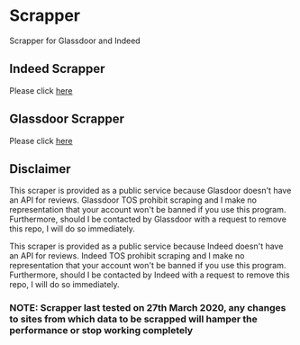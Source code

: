 # Scrapper
Scrapper for Glassdoor and Indeed

## Indeed Scrapper 
Please click [here](https://github.com/mejuhi/Scrapper/tree/master/Indeed)
  
  
## Glassdoor Scrapper
Please click [here](https://github.com/mejuhi/Scrapper/tree/master/Glassdoor)


## Disclaimer
This scraper is provided as a public service because Glasdoor doesn't have an API for reviews. Glassdoor TOS prohibit scraping and I make no representation that your account won't be banned if you use this program. Furthermore, should I be contacted by Glassdoor with a request to remove this repo, I will do so immediately.  

This scraper is provided as a public service because Indeed doesn't have an API for reviews. Indeed TOS prohibit scraping and I make no representation that your account won't be banned if you use this program. Furthermore, should I be contacted by Indeed with a request to remove this repo, I will do so immediately.

### NOTE: Scrapper last tested on 27th March 2020, any changes to sites from which data to be scrapped will hamper the performance or stop working completely




